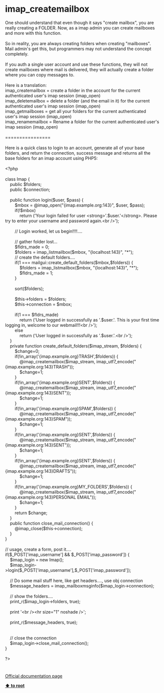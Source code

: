 # imap_createmailbox




<div class="phpcode"><span class="html">
One should understand that even though it says &quot;create mailbox&quot;, you are really creating a FOLDER. Now, as a imap admin you can create mailboxes and more with this function.<br><br>So in reality, you are always creating folders when creating &quot;mailboxes&quot;. Mail admin&apos;s get this, but programmers may not understand the concept completely.<br><br>If you auth a single user account and use these functions, they will not create mailboxes where mail is delivered, they will actually create a folder where you can copy messages to.<br><br>Here is a translation:<br>imap_createmailbox = create a folder in the account for the current authenticated user&apos;s imap session (imap_open)<br>imap_deletemailbox = delete a folder (and the email in it) for the current authenticated user&apos;s imap session (imap_open)<br>imap_getmailboxes = get all your folders for the current authenticated user&apos;s imap session (imap_open)<br>imap_renamemailbox = Rename a folder for the current authenticated user&apos;s imap session (imap_open)<br><br>================<br><br>Here is a quick class to login to an account, generate all of your base folders, and return the connection, success message and returns all the base folders for an imap account using PHP5:<br><br><span class="default">&lt;?php<br><br></span><span class="keyword">class </span><span class="default">Imap </span><span class="keyword">{<br>&#xA0; &#xA0; public </span><span class="default">$folders</span><span class="keyword">;<br>&#xA0; &#xA0; public </span><span class="default">$connection</span><span class="keyword">;<br><br>&#xA0; &#xA0; public function </span><span class="default">login</span><span class="keyword">(</span><span class="default">$user</span><span class="keyword">, </span><span class="default">$pass</span><span class="keyword">) {<br>&#xA0; &#xA0; &#xA0; &#xA0; </span><span class="default">$mbox </span><span class="keyword">= @</span><span class="default">imap_open</span><span class="keyword">(</span><span class="string">&quot;{imap.example.org:143}&quot;</span><span class="keyword">, </span><span class="default">$user</span><span class="keyword">, </span><span class="default">$pass</span><span class="keyword">);<br>&#xA0; &#xA0; &#xA0; &#xA0; if(!</span><span class="default">$mbox</span><span class="keyword">)<br>&#xA0; &#xA0; &#xA0; &#xA0; &#xA0; &#xA0; return (</span><span class="string">&apos;Your login failed for user &lt;strong&gt;&apos;</span><span class="keyword">.</span><span class="default">$user</span><span class="keyword">.</span><span class="string">&apos;&lt;/strong&gt;. Please try to enter your username and password again.&lt;br /&gt;&apos;</span><span class="keyword">);<br><br>&#xA0; &#xA0; &#xA0; &#xA0; </span><span class="comment">// Login worked, let us begin!!!!....<br><br>&#xA0; &#xA0; &#xA0; &#xA0; // gather folder lost...<br>&#xA0; &#xA0; &#xA0; &#xA0; </span><span class="default">$fldrs_made </span><span class="keyword">= </span><span class="default">0</span><span class="keyword">;<br>&#xA0; &#xA0; &#xA0; &#xA0; </span><span class="default">$folders </span><span class="keyword">= </span><span class="default">imap_listmailbox</span><span class="keyword">(</span><span class="default">$mbox</span><span class="keyword">, </span><span class="string">&quot;{localhost:143}&quot;</span><span class="keyword">, </span><span class="string">&quot;*&quot;</span><span class="keyword">);<br>&#xA0; &#xA0; &#xA0; &#xA0; </span><span class="comment">// create the default folders....<br>&#xA0; &#xA0; &#xA0; &#xA0; </span><span class="keyword">if(</span><span class="default">1 </span><span class="keyword">=== </span><span class="default">mailgui</span><span class="keyword">::</span><span class="default">create_default_folders</span><span class="keyword">(</span><span class="default">$mbox</span><span class="keyword">,</span><span class="default">$folders</span><span class="keyword">)) {<br>&#xA0; &#xA0; &#xA0; &#xA0; &#xA0; &#xA0; </span><span class="default">$folders </span><span class="keyword">= </span><span class="default">imap_listmailbox</span><span class="keyword">(</span><span class="default">$mbox</span><span class="keyword">, </span><span class="string">&quot;{localhost:143}&quot;</span><span class="keyword">, </span><span class="string">&quot;*&quot;</span><span class="keyword">);<br>&#xA0; &#xA0; &#xA0; &#xA0; &#xA0; &#xA0; </span><span class="default">$fldrs_made </span><span class="keyword">= </span><span class="default">1</span><span class="keyword">;<br>&#xA0; &#xA0; &#xA0; &#xA0; }<br><br>&#xA0; &#xA0; &#xA0; &#xA0; </span><span class="default">sort</span><span class="keyword">(</span><span class="default">$folders</span><span class="keyword">);<br><br>&#xA0; &#xA0; &#xA0; &#xA0; </span><span class="default">$this</span><span class="keyword">-&gt;</span><span class="default">folders </span><span class="keyword">= </span><span class="default">$folders</span><span class="keyword">;<br>&#xA0; &#xA0; &#xA0; &#xA0; </span><span class="default">$this</span><span class="keyword">-&gt;</span><span class="default">connection </span><span class="keyword">= </span><span class="default">$mbox</span><span class="keyword">;<br><br>&#xA0; &#xA0; &#xA0; &#xA0; if(</span><span class="default">1 </span><span class="keyword">=== </span><span class="default">$fldrs_made</span><span class="keyword">)<br>&#xA0; &#xA0; &#xA0; &#xA0; &#xA0; &#xA0; return (</span><span class="string">&apos;User logged in successfully as &apos;</span><span class="keyword">.</span><span class="default">$user</span><span class="keyword">.</span><span class="string">&apos;. This is your first time logging in, welcome to our webmail!!!&lt;br /&gt;&apos;</span><span class="keyword">);<br>&#xA0; &#xA0; &#xA0; &#xA0; else<br>&#xA0; &#xA0; &#xA0; &#xA0; &#xA0; &#xA0; return (</span><span class="string">&apos;User logged in successfully as &apos;</span><span class="keyword">.</span><span class="default">$user</span><span class="keyword">.</span><span class="string">&apos;.&lt;br /&gt;&apos;</span><span class="keyword">);<br>&#xA0; &#xA0; }<br>&#xA0; &#xA0; private function </span><span class="default">create_default_folders</span><span class="keyword">(</span><span class="default">$imap_stream</span><span class="keyword">, </span><span class="default">$folders</span><span class="keyword">) {<br>&#xA0; &#xA0; &#xA0; &#xA0; </span><span class="default">$change</span><span class="keyword">=</span><span class="default">0</span><span class="keyword">;<br>&#xA0; &#xA0; &#xA0; &#xA0; if(!</span><span class="default">in_array</span><span class="keyword">(</span><span class="string">&apos;{imap.example.org}TRASH&apos;</span><span class="keyword">,</span><span class="default">$folders</span><span class="keyword">)) {<br>&#xA0; &#xA0; &#xA0; &#xA0; &#xA0; &#xA0; @</span><span class="default">imap_createmailbox</span><span class="keyword">(</span><span class="default">$imap_stream</span><span class="keyword">, </span><span class="default">imap_utf7_encode</span><span class="keyword">(</span><span class="string">&quot;{imap.example.org:143}TRASH&quot;</span><span class="keyword">));<br>&#xA0; &#xA0; &#xA0; &#xA0; &#xA0; &#xA0; </span><span class="default">$change</span><span class="keyword">=</span><span class="default">1</span><span class="keyword">;<br>&#xA0; &#xA0; &#xA0; &#xA0; }<br>&#xA0; &#xA0; &#xA0; &#xA0; if(!</span><span class="default">in_array</span><span class="keyword">(</span><span class="string">&apos;{imap.example.org}SENT&apos;</span><span class="keyword">,</span><span class="default">$folders</span><span class="keyword">)) {<br>&#xA0; &#xA0; &#xA0; &#xA0; &#xA0; &#xA0; @</span><span class="default">imap_createmailbox</span><span class="keyword">(</span><span class="default">$imap_stream</span><span class="keyword">, </span><span class="default">imap_utf7_encode</span><span class="keyword">(</span><span class="string">&quot;{imap.example.org:143}SENT&quot;</span><span class="keyword">));<br>&#xA0; &#xA0; &#xA0; &#xA0; &#xA0; &#xA0; </span><span class="default">$change</span><span class="keyword">=</span><span class="default">1</span><span class="keyword">;<br>&#xA0; &#xA0; &#xA0; &#xA0; }<br>&#xA0; &#xA0; &#xA0; &#xA0; if(!</span><span class="default">in_array</span><span class="keyword">(</span><span class="string">&apos;{imap.example.org}SPAM&apos;</span><span class="keyword">,</span><span class="default">$folders</span><span class="keyword">)) {<br>&#xA0; &#xA0; &#xA0; &#xA0; &#xA0; &#xA0; @</span><span class="default">imap_createmailbox</span><span class="keyword">(</span><span class="default">$imap_stream</span><span class="keyword">, </span><span class="default">imap_utf7_encode</span><span class="keyword">(</span><span class="string">&quot;{imap.example.org:143}SPAM&quot;</span><span class="keyword">));<br>&#xA0; &#xA0; &#xA0; &#xA0; &#xA0; &#xA0; </span><span class="default">$change</span><span class="keyword">=</span><span class="default">1</span><span class="keyword">;<br>&#xA0; &#xA0; &#xA0; &#xA0; }<br>&#xA0; &#xA0; &#xA0; &#xA0; if(!</span><span class="default">in_array</span><span class="keyword">(</span><span class="string">&apos;{imap.example.org}SENT&apos;</span><span class="keyword">,</span><span class="default">$folders</span><span class="keyword">)) {<br>&#xA0; &#xA0; &#xA0; &#xA0; &#xA0; &#xA0; @</span><span class="default">imap_createmailbox</span><span class="keyword">(</span><span class="default">$imap_stream</span><span class="keyword">, </span><span class="default">imap_utf7_encode</span><span class="keyword">(</span><span class="string">&quot;{imap.example.org:143}SENT&quot;</span><span class="keyword">));<br>&#xA0; &#xA0; &#xA0; &#xA0; &#xA0; &#xA0; </span><span class="default">$change</span><span class="keyword">=</span><span class="default">1</span><span class="keyword">;<br>&#xA0; &#xA0; &#xA0; &#xA0; }<br>&#xA0; &#xA0; &#xA0; &#xA0; if(!</span><span class="default">in_array</span><span class="keyword">(</span><span class="string">&apos;{imap.example.org}SENT&apos;</span><span class="keyword">,</span><span class="default">$folders</span><span class="keyword">)) {<br>&#xA0; &#xA0; &#xA0; &#xA0; &#xA0; &#xA0; @</span><span class="default">imap_createmailbox</span><span class="keyword">(</span><span class="default">$imap_stream</span><span class="keyword">, </span><span class="default">imap_utf7_encode</span><span class="keyword">(</span><span class="string">&quot;{imap.example.org:143}DRAFTS&quot;</span><span class="keyword">));<br>&#xA0; &#xA0; &#xA0; &#xA0; &#xA0; &#xA0; </span><span class="default">$change</span><span class="keyword">=</span><span class="default">1</span><span class="keyword">;<br>&#xA0; &#xA0; &#xA0; &#xA0; }<br>&#xA0; &#xA0; &#xA0; &#xA0; if(!</span><span class="default">in_array</span><span class="keyword">(</span><span class="string">&apos;{imap.example.org}MY_FOLDERS&apos;</span><span class="keyword">,</span><span class="default">$folders</span><span class="keyword">)) {<br>&#xA0; &#xA0; &#xA0; &#xA0; &#xA0; &#xA0; @</span><span class="default">imap_createmailbox</span><span class="keyword">(</span><span class="default">$imap_stream</span><span class="keyword">, </span><span class="default">imap_utf7_encode</span><span class="keyword">(</span><span class="string">&quot;{imap.example.org:143}PERSONAL EMAIL&quot;</span><span class="keyword">));<br>&#xA0; &#xA0; &#xA0; &#xA0; &#xA0; &#xA0; </span><span class="default">$change</span><span class="keyword">=</span><span class="default">1</span><span class="keyword">;<br>&#xA0; &#xA0; &#xA0; &#xA0; }<br>&#xA0; &#xA0; &#xA0; &#xA0; return </span><span class="default">$change</span><span class="keyword">;<br>&#xA0; &#xA0; }<br>&#xA0; &#xA0; public function </span><span class="default">close_mail_connection</span><span class="keyword">() {<br>&#xA0; &#xA0; &#xA0; &#xA0; @</span><span class="default">imap_close</span><span class="keyword">(</span><span class="default">$this</span><span class="keyword">-&gt;</span><span class="default">connection</span><span class="keyword">);<br>&#xA0; &#xA0; }<br>}<br><br></span><span class="comment">// usage, create a form, post it....<br></span><span class="keyword">if(</span><span class="default">$_POST</span><span class="keyword">[</span><span class="string">&apos;imap_username&apos;</span><span class="keyword">] &amp;&amp; </span><span class="default">$_POST</span><span class="keyword">[</span><span class="string">&apos;imap_password&apos;</span><span class="keyword">]) {<br>&#xA0; &#xA0; </span><span class="default">$imap_login </span><span class="keyword">= new </span><span class="default">Imap</span><span class="keyword">();<br>&#xA0; &#xA0; </span><span class="default">$imap_login</span><span class="keyword">-&gt;</span><span class="default">login</span><span class="keyword">(</span><span class="default">$_POST</span><span class="keyword">[</span><span class="string">&apos;imap_username&apos;</span><span class="keyword">],</span><span class="default">$_POST</span><span class="keyword">[</span><span class="string">&apos;imap_password&apos;</span><span class="keyword">]);<br>&#xA0; &#xA0; <br>&#xA0; &#xA0; </span><span class="comment">// Do some mail stuff here, like get headers...., use obj connection<br>&#xA0; &#xA0; </span><span class="default">$message_headers </span><span class="keyword">= </span><span class="default">imap_mailboxmsginfo</span><span class="keyword">(</span><span class="default">$imap_login</span><span class="keyword">-&gt;</span><span class="default">connection</span><span class="keyword">);<br>&#xA0; &#xA0; <br>&#xA0; &#xA0; </span><span class="comment">// show the folders....<br>&#xA0; &#xA0; </span><span class="default">print_r</span><span class="keyword">(</span><span class="default">$imap_login</span><span class="keyword">-&gt;</span><span class="default">folders</span><span class="keyword">, </span><span class="default">true</span><span class="keyword">);<br>&#xA0; &#xA0; <br>&#xA0; &#xA0; print </span><span class="string">&apos;&lt;br /&gt;&lt;hr size=&quot;1&quot; noshade /&gt;&apos;</span><span class="keyword">;<br>&#xA0; &#xA0; <br>&#xA0; &#xA0; </span><span class="default">print_r</span><span class="keyword">(</span><span class="default">$message_headers</span><span class="keyword">, </span><span class="default">true</span><span class="keyword">);<br>&#xA0; &#xA0; <br><br>&#xA0; &#xA0; </span><span class="comment">// close the connection<br>&#xA0; &#xA0; </span><span class="default">$imap_login</span><span class="keyword">-&gt;</span><span class="default">close_mail_connection</span><span class="keyword">();<br>}<br><br></span><span class="default">?&gt;</span>
</span>
</div>
  

#

[Official documentation page](https://www.php.net/manual/en/function.imap-createmailbox.php)

**[⬆ to root](/)**